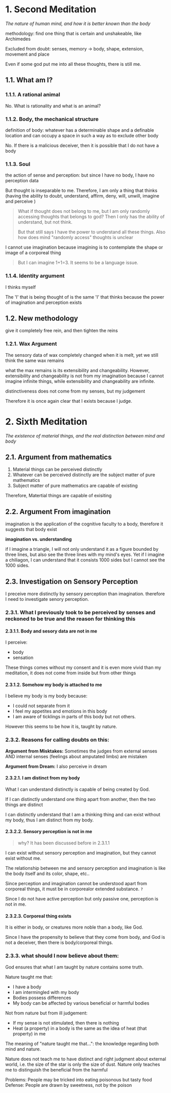 # 1. Second Meditation

*The nature of human mind, and how it is better known than the body*

methodology: find one thing that is certain and unshakeable, like Archimedes

Excluded from doubt: senses, memory -> body, shape, extension, movement and place

Even if some god put me into all these thoughts, there is still me.

## 1.1. What am I?

### 1.1.1. A rational animal

No. What is rationality and what is an animal?

### 1.1.2. Body, the mechanical structure

definition of body: whatever has a determinable shape and a definable location and can occupy a space in such a way as to exclude other body

No. If there is a malicious deceiver, then it is possible that I do not have a body

### 1.1.3. Soul

the action of sense and perception: but since I have no body, I have no perception data

But thought is inseparable to me. Therefore, I am only a thing that thinks (having the ability to doubt, understand, affirm, deny, will, unwill, imagine and perceive )

> What if thought does not belong to me, but I am only randomly accessing thoughts that belongs to god? Then I only has the ability of understand, but not think.
>
> But that still says I have the power to understand all these things. Also how does mind "randomly access" thoughts is unclear

I cannot use imagination because imagining is to contemplate the shape or image of a corporeal thing

> But I can imagine 1+1=3. It seems to be a language issue.

### 1.1.4. Identity argument

I thinks myself

The 'I' that is being thought of is the same 'I' that thinks because the power of imagination and perception exists

## 1.2. New methodology

give it completely free rein, and then tighten the reins

### 1.2.1. Wax Argument

The sensory data of wax completely changed when it is melt, yet we still think the same wax remains

what the max remains is its extensibility and changeability. However, extensibility and changeability is not from my imagination because I cannot imagine infinite things, while extensibility and changeability are infinite.

distinctiveness does not come from my senses, but my judgement

Therefore it is once again clear that I exists because I judge.

# 2. Sixth Meditation

*The existence of material things, and the real distinction between mind and body*

## 2.1. Argument from mathematics

1. Material things can be perceived distinctly
2. Whatever can be perceived distinctly are the subject matter of pure mathematics
3. Subject matter of pure mathematics are capable of existing

Therefore, Matertial things are capable of exisiting

## 2.2. Argument From imagination

imagination is the application of the cognitive faculty to a body, therefore it suggests that body exist

**imagination vs. understanding**

if I imagine a triangle, I will not only understand it as a figure bounded by three lines, but also see the three lines with my mind's eyes. Yet if I imagine a chiliagon, I can understand that it consists 1000 sides but I cannot see the 1000 sides.

## 2.3. Investigation on Sensory Perception

I preceive more distinctly by sensory perception than imagination. therefore I need to investigate senory perception.

### 2.3.1. What I previously took to be perceived by senses and reckoned to be true and the reason for thinking this

#### 2.3.1.1. Body and sesory data are not in me

I perceive:

- body
- sensation

These things comes without my consent and it is even more vivid than my meditation, it does not come from inside but from other things

#### 2.3.1.2. Somehow my body is attached to me

I believe my body is my body because:

- I could not separate from it
- I feel my appetites and emotions in this body
- I am aware of ticklings in parts of this body but not others.

However this seems to be how it is, taught by nature.

### 2.3.2. Reasons for calling doubts on this:

**Argument from Misktakes:** Sometimes the judges from external senses AND internal senses (feelings about amputated limbs) are mistaken

**Argument from Dream:** I also perceive in dream

#### 2.3.2.1. I am distinct from my body

What I can understand distinctly is capable of being created by God.

If I can distinctly understand one thing apart from another, then the two things are distinct

I can distinctly understand that I am a thinking thing and can exist without my body, thus I am distinct from my body.

#### 2.3.2.2. Sensory perception is not in me

> why? It has been discussed before in 2.3.1.1

I can exist without sensory perception and imagination, but they cannot exist without me.

The relationship between me and sensory perception and imagination is like the body itself and its color, shape, etc..

Since perception and imagination cannot be understood apart from corporeal things, it must be in corporealor extended substance. `?`

Since I do not have active perception but only passive one, perception is not in me.

#### 2.3.2.3. Corporeal thing exists

It is either in body, or creatures more noble than a body, like God.

Since I have the propensity to believe that they come from body, and God is not a deceiver, then there is body/corporeal things.

### 2.3.3. what should I now believe about them:

God ensures that what I am taught by nature contains some truth.

Nature taught me that:

- I have a body
- I am intermingled with my body
- Bodies possess differences
- My body can be affected by various beneficial or harmful bodies

Not from nature but from ill judgement:

- If my sense is not stimulated, then there is nothing
- Heat (a property) in a body is the same as the idea of heat (that property) in me


The meaning of "nature taught me that...": the knowledge regarding both mind and nature.

Nature does not teach me to have distinct and right judgment about external world, i.e. the size of the star is only the size of dust.
Nature only teaches me to distinguish the beneficial from the harmful


Problems: People may be tricked into eating poisonous but tasty food
Defense: People are drawn by sweetness, not by the poison



